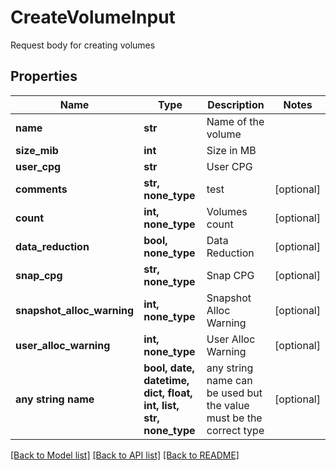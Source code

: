 # CreateVolumeInput

Request body for creating volumes

## Properties
Name | Type | Description | Notes
------------ | ------------- | ------------- | -------------
**name** | **str** | Name of the volume | 
**size_mib** | **int** | Size in MB | 
**user_cpg** | **str** | User CPG | 
**comments** | **str, none_type** | test | [optional] 
**count** | **int, none_type** | Volumes count | [optional] 
**data_reduction** | **bool, none_type** | Data Reduction | [optional] 
**snap_cpg** | **str, none_type** | Snap CPG | [optional] 
**snapshot_alloc_warning** | **int, none_type** | Snapshot Alloc Warning | [optional] 
**user_alloc_warning** | **int, none_type** | User Alloc Warning | [optional] 
**any string name** | **bool, date, datetime, dict, float, int, list, str, none_type** | any string name can be used but the value must be the correct type | [optional]

[[Back to Model list]](../README.md#documentation-for-models) [[Back to API list]](../README.md#documentation-for-api-endpoints) [[Back to README]](../README.md)


